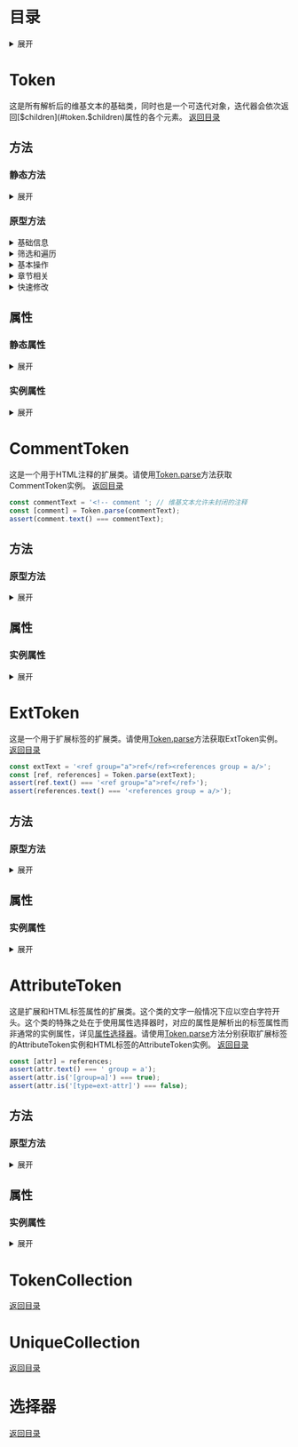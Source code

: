 # 目录
<details>
   <summary>展开</summary>
   
1. [Token](#token)
   1. [静态方法](#token.static.methods)
      1. [parse](#token.parse)
      2. [normalizeTitle](#token.normalizetitle)
   2. [原型方法](#token.prototype.methods)
      1. [isPlain](#token.isplain)
      2. [length](#token.length)
      3. [text](#token.text)
      4. [is](#token.is)
      5. [not](#token.not)
      6. [parent](#token.parent)
      7. [closest](#token.closest)
      8. [parents](#token.parents)
      9. [parentsUntil](#token.parentsuntil)
      10. [even](#token.even)
      11. [odd](#token.odd)
      12. [eq](#token.eq)
      13. [children](#token.children)
      14. [contains](#token.contains)
      15. [each](#token.each)
      16. [descendants](#token.descendants)
      17. [has](#token.has)
      18. [index](#token.index)
      19. [lastIndex](#token.lastindex)
      20. [next](#token.next)
      21. [prev](#token.prev)
      22. [nextAll](#token.nextall)
      23. [prevAll](#token.prevall)
      24. [nextUntil](#token.nextuntil)
      25. [prevUntil](#token.prevuntil)
      26. [siblings](#token.siblings)
      27. [detach](#token.detach)
      28. [remove](#token.remove)
      29. [insert](#token.insert)
      30. [append](#token.append)
      31. [prepend](#token.prepend)
      32. [merge](#token.merge)
      33. [delete](#token.delete)
      34. [content](#token.content)
      35. [replaceWith](#token.replacewith)
      36. [sections](#token.sections)
      37. [section](#token.section)
      38. [newSection](#token.newsection)
      39. [comment](#token.comment)
      40. [commentChildren](#token.commentchildren)
      41. [nowiki](#token.nowiki)
      42. [nowikiChildren](#token.nowikichildren)
   3. [静态属性](#token.static.properties)
      1. [config](#token.config)
   4. [实例属性](#token.instance.properties)
      1. [$children](#token.$children)
      2. [type](#token.type)
2. [CommentToken](#commenttoken)
   1. [原型方法](#commenttoken.prototype.methods)
      1. [empty](#commenttoken.empty)
      2. [close](#commenttoken.close)
   2. [实例属性](#commenttoken.instance.properties)
      1. [closed](#commenttoken.closed)
3. [ExtToken](#exttoken)
   1. [原型方法](#exttoken.prototype.methods)
      1. [hide](#exttoken.hide)
      2. [show](#exttoken.show)
      3. [getAttr](#exttoken.getattr)
      4. [removeAttr](#exttoken.removeattr)
      5. [setAttr](#exttoken.setattr)
   2. [实例属性](#exttoken.instance.properties)
      1. [selfClosing](#exttoken.selfclosing)
      2. [name](#exttoken.name)
4. [AttributeToken](#attributetoken)
   1. [原型方法](#attributetoken.prototype.methods)
      1. [getAttr](#attributetoken.getattr)
      2. [removeAttr](#attributetoken.removeattr)
      3. [setAttr](#attributetoken.setattr)
   2. [实例属性](#attributetoken.instance.properties)
      1. [name](#attributetoken.name)
5. [TokenCollection](#tokencollection)
6. [UniqueCollection](#uniquecollection)
7. [选择器](#选择器)
   </details>

# Token
这是所有解析后的维基文本的基础类，同时也是一个可迭代对象，迭代器会依次返回[$children](#token.$children)属性的各个元素。
[返回目录](#目录)

## 方法<a id="token.methods"></a>
### 静态方法<a id="token.static.methods"></a>
<details>
   <summary>展开</summary>
   
**parse**(wikitext: string): Token<a id="token.parse"></a>
- 解析文本。
- 参数:
  - wikitext: 文本。
- 说明：所有不同的Token类型都推荐使用这个方法生成，以免出现错误语法。

```js
const wikitext = `a
<ref>b</ref>
<!-- c -->`;
const root = Token.parse(wikitext);
assert(String(root) === wikitext); // Token可以无损还原为维基文本
```

**normalizeTitle**(title: string, defaultNs: number): string<a id="token.normalizetitle"></a>
- 规范化页面标题。
- 参数:
  - title: 未规范化的标题。
  - defaultNs: 默认名字空间。Default: ```0```（即主空间）

```js
assert(Token.normalizeTitle('doc', 10) === 'Template:Doc');
assert(Token.normalizeTitle(':mainpage', 10) === 'Mainpage');
```
</details>

### 原型方法<a id="token.prototype.methods"></a>
<details>
   <summary>基础信息</summary>
   
**isPlain**(): boolean<a id="token.isplain"></a>
- 是否是普通节点（即基础的Token类）。根节点就是一个普通节点。

```js
const [, b,, c] = root,
  [, inner] = b;
assert(inner.isPlain() === true);
```

**length**(): number<a id="token.length"></a>
- 子节点数。即```.$children.length```。

```js
assert(root.length() === 4); // 注释和<nowiki>之间还有一个'\n'
```

**text**(): string<a id="token.text"></a>
- 将解析后的维基文本转换为纯文字。

```js
assert(root.text() === wikitext);
```
   </details>
   
<details>
   <summary>筛选和遍历</summary>
   
**is**(selector: string): boolean<a id="token.is"></a>
- 判断节点是否满足[选择器](#选择器)。
- 参数：
  - selector: 选择器。

```js
assert(root.is('root:has(ext-attr)'));
assert(b.is('#ref:not(root, comment):contains("b"):nth-last-of-type(:2)'));
assert(c.is('[closed=true]:nth-child(4)')); // 注意选择器计数是从1开始的，类似CSS选择器
```

**not**(selector: string): boolean<a id="token.not"></a>
- 判断节点是否不满足[选择器](#选择器)。
- 参数：
  - selector: 选择器。
- 说明：纯文本节点总是返回```false```。

```js
assert(root.not('[type!=root]'));
```

**parent**([selector: string]): Token\|null<a id="token.parent"></a>
- 父节点，可以额外进行[选择器](#选择器)筛选。
- 参数：
  - selector（可选）: 选择器。

```js
assert.deepStrictEqual(b.parent(), root);
```

**closest**(selector: string): Token\|null<a id="token.closest"></a>
- 最近的满足[选择器](#选择器)的祖先节点。
- 参数：
  - selector: 选择器。

```js
assert.deepStrictEqual(inner.closest('root'), root);
```

**parents**([selector: string]): [UniqueCollection](#uniquecollection)<a id="token.parents"></a>
- 祖先节点，可以额外进行[选择器](#选择器)筛选。
- 参数：
  - selector（可选）: 选择器。

```js
assert.deepStrictEqual(inner.parents(), new Token.$.UniqueCollection([b, root]));
```

**parentsUntil**(selector: string): [UniqueCollection](#uniquecollection)<a id="token.parentsuntil"></a>
- 直到某个满足[选择器](#选择器)的节点（不包含）为止的祖先节点。
- 参数：
  - selector: 选择器。

```js
assert.deepStrictEqual(inner.parentsUntil('root'), new Token.$.UniqueCollection(b));
```

**even**(): [TokenCollection](#tokencollection)<a id="token.even"></a>
- 偶数编号的子节点。
- 说明：包含纯文本节点。

```js
assert.deepStrictEqual(root.even(), new Token.$.TokenCollection(['a\n', '\n']));
```

**odd**(): [TokenCollection](#tokencollection)<a id="token.odd"></a>
- 奇数编号的子节点。
- 说明：包含纯文本节点。

```js
assert.deepStrictEqual(root.odd(), new Token.$.TokenCollection([b, c]));
```

**eq**(n: number\|string): [TokenCollection](#tokencollection)<a id="token.eq"></a>
- 指定编号的子节点
- 参数：
  - n: 编号，可以是数字（负数表示从末尾计数），也可以是类似Python中切片语法的字符串。
  - 示例：```.eq('::2')```等效```.eq('even')```或是```.even()```。
  - 多个参数时取并集，如```.eq(0, 1)```会同时返回编号为0和1的两个子节点，```.eq('odd', '::2')```会返回所有子节点。
- 说明：包含纯文本节点。

```js
assert.deepStrictEqual(root.eq(0, '1::2'), new Token.$.TokenCollection(['a\n', b, c]));
```

**children**([selector: string]): [UniqueCollection](#uniquecollection)<a id="token.children"></a>
- 子节点，可以额外进行[选择器](#选择器)筛选。
- 参数：
  - selector（可选）：选择器。
- 说明：不包含纯文本节点。

```js
assert.deepStrictEqual(root.children(), new Token.$.UniqueCollection([b, c]));
```

**contains**(token: string\|Token, includingSelf: boolean): boolean<a id="token.contains"></a>
- 判断是否包含另一节点。
- 参数：
  - token: 字符串或非纯文本节点。
  - includingSelf: 是否将同一节点视为互相包含。Default: ```false```

```js
assert(root.contains(b));
assert(root.contains('a\n<ref')); // 参数为字符串时会先执行.text()方法
```

**each**([selector: string], callback: function, [maxDepth: number]): this\|Promise&lt;this&gt;<a id="token.each"></a>
- 遍历子孙节点进行操作，可以额外进行[选择器](#选择器)筛选。
- 参数；
  - selector（可选）: 选择器。
  - callback: 回调函数。可以是异步函数，此时方法返回的是个Promise。
  - maxDepth（可选）: 遍历深度，自身对应的深度为0。Default: ```Infinity```
- 说明：不会遍历纯文本节点。遍历顺序为广度优先。

```js
let output = '';
root.each(({type}) => {
  output += `${type}\n`;
});
assert(output === 'root\next\ncomment\next-attr\next-inner\n');
```

**descendants**(selector: string, [maxDepth: number]): [UniqueCollection](#uniquecollection)<a id="token.descendants"></a>
- 子孙节点，可以额外进行[选择器](#选择器)筛选或是限制深度。
- 参数；
  - selector: 选择器。Default: ```''```
  - maxDepth（可选）: 深度，自身（不包含）对应的深度为0。Default: ```Infinity```
- 说明：不包含纯文本节点。

```js
assert.deepStrictEqual(root.descendants(undefined, 1), new Token.$.UniqueCollection([b, c]));
```
  
**has**(selector: string): boolean<a id="token.has"></a>
- 是否存在满足[选择器](#选择器)的子孙节点。
- 参数：
  - selector: 选择器。

```js
assert(root.has('ext-inner') === true);
```
  
**index**(ofType: boolean): number<a id="token.index"></a>
- 在兄弟节点间的编号。
- 参数：
  - ofType: 是否只计数相同type的节点。Default: ```false```

```js
assert(b.index() === 1);
assert(b.index(true) === 0);
```
  
**lastIndex**(ofType: boolean): number<a id="token.lastindex"></a>
- 在兄弟节点间从末尾计数的编号。
- 参数：
  - ofType: 是否只计数相同type的节点。Default: ```false```

```js
assert(b.lastIndex() === 2);
assert(b.lastIndex(true) === 0);
```
  
**next**([selector: string]): Token\|null<a id="token.next"></a>
- 下一个兄弟节点，可以额外进行[选择器](#选择器)筛选。
- 参数；
  - selector（可选）: 选择器。
- 说明：只有不设选择器时才包含纯文本节点。

```js
assert(b.next() === '\n');
assert(b.next('') === null);
```
  
**prev**([selector: string]): Token\|null<a id="token.prev"></a>
- 上一个兄弟节点，可以额外进行[选择器](#选择器)筛选。
- 参数；
  - selector（可选）: 选择器。
- 说明：只有不设选择器时才包含纯文本节点。

```js
assert(b.prev() === 'a\n');
```
  
**nextAll**([selector: string]): [TokenCollection](#tokencollection)<a id="token.nextall"></a>
- 自身之后的全部兄弟节点，可以额外进行[选择器](#选择器)筛选。
- 参数；
  - selector（可选）: 选择器。
- 说明：只有不设选择器时才包含纯文本节点。

```js
assert.deepStrictEqual(b.nextAll(''), new Token.$.TokenCollection(c));
```
  
**prevAll**([selector: string]): [TokenCollection](#tokencollection)<a id="token.prevall"></a>
- 自身之前的全部兄弟节点，可以额外进行[选择器](#选择器)筛选。
- 参数；
  - selector（可选）: 选择器。
- 说明：只有不设选择器时才包含纯文本节点。

```js
assert.deepStrictEqual(b.prevAll(), new Token.$.TokenCollection('a\n'));
```
  
**nextUntil**(selector: string): [TokenCollection](#tokencollection)<a id="token.nextuntil"></a>
- 自身之后、直到某个满足[选择器](#选择器)的节点（不包含）之前的全部兄弟节点。
- 参数；
  - selector: 选择器。
- 说明：总是包含纯文本节点。

```js
assert.deepStrictEqual(b.nextUntil('comment'), new Token.$.TokenCollection('\n'));
```
  
**prevUntil**(selector: string): [TokenCollection](#tokencollection)<a id="token.prevuntil"></a>
- 自身之前、直到某个满足[选择器](#选择器)的节点（不包含）之后的全部兄弟节点。
- 参数；
  - selector: 选择器。
- 说明：总是包含纯文本节点，且倒序排列。

```js
assert.deepStrictEqual(c.prevUntil('ext'), new Token.$.TokenCollection('\n'));
```
  
**siblings**([selector: string]): [TokenCollection](#tokencollection)<a id="token.siblings"></a>
- 全部兄弟节点，可以额外进行[选择器](#选择器)筛选。
- 参数；
  - selector（可选）: 选择器。
- 说明：只有不设选择器时才包含纯文本节点。

```js
assert.deepStrictEqual(b.siblings(), new Token.$.TokenCollection(['a\n', '\n', c]));
assert.deepStrictEqual(b.siblings(''), new Token.$.TokenCollection(c));
```
   </details>
   
<details>
   <summary>基本操作</summary>
   
**detach**(): this<a id="token.detach"></a>
- 从父节点上脱离。
- 说明：自身仍留有原父节点的索引。

```js
c.detach();
assert(root.contains(c) === false);
assert(c.parent() === root);
```
  
**remove**(): this<a id="token.remove"></a>
- 同时从父节点和所有子节点上脱离。
- 说明：自身仍留有原先父节点和子节点的索引。

```js
b.remove();
assert(inner.parent() === null);
assert(b.length() === 2);
```
  
**insert**(args: string\|Token\|(string\|Token)[], i: number): this<a id="token.insert"></a>
- 在指定位置处插入一些纯文本或非纯文本节点。
- 参数：
  - args: 节点数组。
  - i: 插入起始位置。Default: ```this.$children.length```

```js
root.insert(c, 2);
assert(c.index() === 2);
```

**append**(...args: (string\|Token)[]): this<a id="token.append"></a>
- 在末尾插入新的纯文本或非纯文本节点。

```js
root.append('d');
assert(root.length() === 4);
```

**prepend**(...args: (string\|Token)[]): this<a id="token.prepend"></a>
- 在开头插入新的纯文本或非纯文本节点。

```js
root.prepend(b);
assert(b.index() === 0);
```

**merge**(...args: Token[]): this<a id="token.merge"></a>
- 合并多个根节点。
- 注意：
  - 这个方法只可用于根节点，参数也只能是根节点。
  - 不保证合并后语法的正确性，例如位于前面的根节点可能包含一个未封闭的注释等。

```js
const root2 = Token.parse('a<nowiki>b</nowiki>c');
root.merge(root2);
assert(root.has('#nowiki') === true);
```
  
**delete**(...args: (number\|string\|Token)[]): this<a id="token.delete"></a>
- 删除指定子节点。
- 参数：
  - args: 可以是子节点编号或Python切片，也可以是指定的Token对象。

```js
root.delete(-1, c);
assert(root.length() === 3);
```
  
**content**(children: string\|Token\|(string\|Token)[]): this<a id="token.content"></a>
- 完全替换掉全部子节点。
- 参数：
  - children: 新的纯文本或非纯文本子节点。
- 说明：部分扩展Token类可能只接受字符串作为参数，如[NowikiToken](#nowikitoken)和[CommentToken](#commenttoken)。

```js
root.content(c);
assert(root.length() === 1);
```
  
**replaceWith**(token: string\|Token): this<a id="token.replacewith"></a>
- 将自身在父节点中的位置替换为另一个节点。
- 参数：
  - token: 纯文本或非纯文本节点。

```js
c.replaceWith(b);
assert(root.contains(b) === true);
assert(root.contains(c) === false);
```
  </details>
  
<details>
   <summary>章节相关</summary>
   
**sections**([force: boolean]): TokenCollection[]<a id="token.sections"></a>
- 获取各章节。
- 参数：
  - force（可选）: 是否重新计算。

```js
const page = Token.parse(`d
==e==
f
===g===
h
===i===
j
==k==
l`),
  [d, e, f, g, h, i, j, k, l] = page;
assert.deepStrictEqual(page.sections(), [
  new Token.$.TokenCollection(d),
  new Token.$.TokenCollection(e, f, g, h, i, j),
  new Token.$.TokenCollection(g, h),
  new Token.$.TokenCollection(i, j),
  new Token.$.TokenCollection(k, l),
]);
```
  
**section**(n: number): [TokenCollection](#tokencollection)<a id="token.section"></a>
- 获取指定编号的章节。
- 参数：
  - n: 章节编号。

```js
assert.deepStrictEqual(page.section(0), new Token.$.TokenCollection(d));
```

**newSection**(title: string, text: string, [level: number]): this<a id="token.newsection"></a>
- 在末尾插入新的章节。
- 参数：
  - title: 章节标题。
  - text: 章节内容。
  - level: 标题等级。Default: ```2```

```js
page.newSection('Header', 'Content');
assert(page.children('heading#2').at(-1).text() === '==Header==');
```
</details>

<details>
   <summary>快速修改</summary>
   
**comment**(): this<a id="token.comment"></a>
- 将自身替换为相同内容的注释。
- 说明：虽然内容相同，但不是同一个节点，注释内部的是纯文本节点。

```js
b.comment();
assert(root.contains(b) === false);
assert(root.text() === '<!--<ref>b</ref>-->');
```

**commentChildren**(start: number, count: number): this<a id="token.commentchildren"></a>
- 将连续子节点替换为相同内容的注释。
- 参数：
  - start: 起始编号。
  - count: 连续子节点个数。Default: ```1```

```js
page.commentChildren(0);
assert(page.$children[0].text() === '<!--d\n-->');
```
  
**nowiki**(): this<a id="token.nowiki"></a>
- 将自身替换为被```<nowiki>```标签包裹的相同内容。
- 说明：虽然内容相同，但不是同一个节点，```<nowiki>```标签内部的是纯文本节点。

```js
root.content(c);
c.nowiki();
assert(root.contains(c) === false);
assert(root.text() === '<nowiki><!-- c --></nowiki>');
```

**nowikiChildren**(start: number, count: number): this<a id="token.nowikichildren"></a>
- 将连续子节点替换为被```<nowiki>```标签包裹的相同内容。
- 参数：
  - start: 起始编号。
  - count: 连续子节点个数。Default: ```1```

```js
page.nowikiChildren(1, 2);
assert(page.$children[1].text() === '<nowiki>==e==\nf\n</nowiki>');
```
   </details>
   
## 属性<a id="token.properties"></a>
### 静态属性<a id="token.static.properties"></a>
<details>
   <summary>展开</summary>
   
**config**: string<a id="token.config"></a>
- 维基文本的默认设置JSON路径。
- Default: ```'./config'```
   </details>
   
### 实例属性<a id="token.instance.properties"></a>
<details>
   <summary>展开</summary>
   
**$children**: [TokenCollection](#tokencollection)<a id="token.$children"></a>
- 子节点数组

```js
assert.deepStrictEqual(page.$children, new Token.$.TokenCollection(d, e, f, g, h, i, j, k, l));
```

**type**: string<a id="token.type"></a>
- 节点类型
- Default: ```'root'```

```js
assert(root.type === 'root');
```
   </details>
   
# CommentToken
这是一个用于HTML注释的扩展类。请使用[Token.parse](#token.parse)方法获取CommentToken实例。
[返回目录](#目录)

```js
const commentText = '<!-- comment '; // 维基文本允许未封闭的注释
const [comment] = Token.parse(commentText);
assert(comment.text() === commentText);
```

## 方法<a id="commentoken.methods"></a>
### 原型方法<a id="commenttoken.prototype.methods"></a>
<details>
   <summary>展开</summary>
   
**empty**(): this<a id="commenttoken.empty"></a>
- 清空注释内容。
- 注意：不会清除注释节点。

```js
comment.empty();
assert(comment.text() === '<!--');
```

**close**(): this<a id="commenttoken.close"></a>
- 封闭注释。如果原本注释就是封闭的话没有效果。

```js
comment.close();
assert(comment.text() === '<!---->');
```
   </details>
   
## 属性<a id="commenttoken.properties"></a>
### 实例属性<a id="commenttoken.instance.properties"></a>
<details>
   <summary>展开</summary>
   
**closed**: boolean<a id="commenttoken.closed"></a>
- 是否封闭。

```js
assert(comment.closed === true);
```
   </details>
   
# ExtToken
这是一个用于扩展标签的扩展类。请使用[Token.parse](#token.parse)方法获取ExtToken实例。
[返回目录](#目录)

```js
const extText = '<ref group="a">ref</ref><references group = a/>';
const [ref, references] = Token.parse(extText);
assert(ref.text() === '<ref group="a">ref</ref>');
assert(references.text() === '<references group = a/>');
```

## 方法<a id="exttoken.methods"></a>
### 原型方法<a id="exttoken.prototype.methods"></a>
<details>
   <summary>展开</summary>
   
**hide**(): this<a id="exttoken.hide"></a>
- 更改为自封闭。
- 注意：不会清除原本的内部Token，但转换为文字时不会显示。

```js
ref.hide();
assert(ref.text() === '<ref group="a"/>');
```

**show**([inner: Token]): this<a id="exttoken.show"></a>
- 取消自封闭，并可以同时更新内部Token。如果参数为空且原本有非空的内部Token，则现在转换为文字时会显示出来。
- 参数：
  - inner（可选）: 新的内部Token。注意需要符合该扩展标签的要求，比如```<nowiki>```标签内部必须是[NowikiToken](#nowikitoken)。

```js
ref.show();
assert(ref.text() === '<ref group="a">ref</ref>');
```

**getAttr**(key: string): string<a id="exttoken.getattr"></a>
- 获得指定的标签属性。
- 参数：
  - key: 属性名。

```js
assert(ref.getAttr('group') === 'a');
```

**removeAttr**([key: string]): this<a id="exttoken.removeattr"></a>
- 清除指定的标签属性，参数为空时清除所有属性。
- 参数：
  - key（可选）: 属性名。

```js
ref.removeAttr('name');
assert(ref.text() === '<ref group="a">ref</ref>');
ref.removeAttr();
assert(ref.text() === '<ref>ref</ref>');
```

**setAttr**(key: string, value: string): this<a id="exttoken.setattr"></a>
- 设定标签属性。
- 参数：
  - key: 属性名。
  - value: 属性值。

```js
ref.setAttr('name', 'name')
assert(ref.text() === '<ref name="name">ref</ref>');
```
   </details>
   
## 属性<a id="exttoken.properties"></a>
### 实例属性<a id="exttoken.instance.properties"></a>
<details>
   <summary>展开</summary>
   
**selfClosing**: boolean<a id="exttoken.selfclosing"></a>
- 是否自封闭。

```js
assert(references.selfClosing === true);
```

**name**: boolean<a id="exttoken.name"></a>
- 转换为全小写的标签名。这是一个只读属性。

```js
assert(references.name === 'references');
```
   </details>
   
# AttributeToken
这是扩展和HTML标签属性的扩展类。这个类的文字一般情况下应以空白字符开头。这个类的特殊之处在于使用属性选择器时，对应的属性是解析出的标签属性而非通常的实例属性，详见[属性选择器](#属性选择器)。请使用[Token.parse](#token.parse)方法分别获取扩展标签的AttributeToken实例和HTML标签的AttributeToken实例。
[返回目录](#目录)

```js
const [attr] = references;
assert(attr.text() === ' group = a');
assert(attr.is('[group=a]') === true);
assert(attr.is('[type=ext-attr]') === false);
```

## 方法<a id="attributetoken.methods"></a>
### 原型方法<a id="attributetoken.prototype.methods"></a>
<details>
   <summary>展开</summary>
   
**getAttr**(key: string): string<a id="attributetoken.getattr"></a>
- 参见[ExtToken.getAttr](#exttoken.getattr)

**removeAttr**([key: string]): this<a id="attributetoken.removeattr"></a>
- 参见[ExtToken.removeAttr](#exttoken.removeattr)

**setAttr**(key: string, value: string): this<a id="attributetoken.setattr"></a>
- 参见[ExtToken.setAttr](#exttoken.setattr)
   </details>
   
## 属性<a id="exttoken.properties"></a>
### 实例属性<a id="exttoken.instance.properties"></a>
<details>
   <summary>展开</summary>
   
**name**: boolean<a id="attributetoken.name"></a>
- 转换为全小写的标签名。

```js
assert(attr.name === 'references');
```
   </details>
   
# TokenCollection
[返回目录](#目录)

# UniqueCollection
[返回目录](#目录)

# 选择器
[返回目录](#目录)
